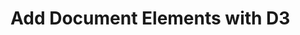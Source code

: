 # Add Document Elements with D3
<body>
  <script>
    // Add your code below this line

d3.select('body').append('h1').text('Learning D3')

    // Add your code above this line
  </script>
</body>